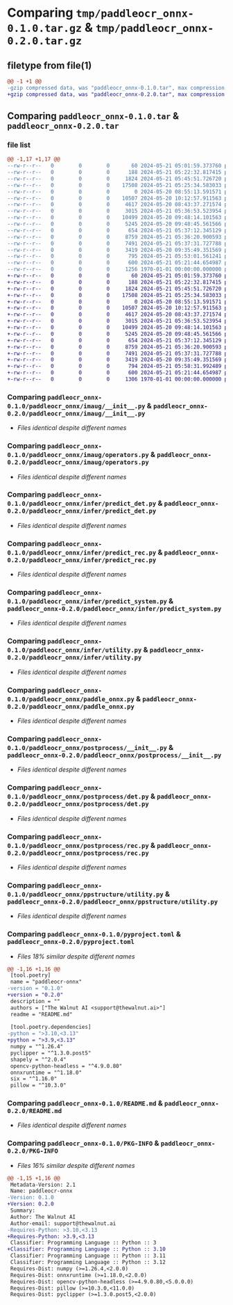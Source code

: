 # Comparing `tmp/paddleocr_onnx-0.1.0.tar.gz` & `tmp/paddleocr_onnx-0.2.0.tar.gz`

## filetype from file(1)

```diff
@@ -1 +1 @@
-gzip compressed data, was "paddleocr_onnx-0.1.0.tar", max compression
+gzip compressed data, was "paddleocr_onnx-0.2.0.tar", max compression
```

## Comparing `paddleocr_onnx-0.1.0.tar` & `paddleocr_onnx-0.2.0.tar`

### file list

```diff
@@ -1,17 +1,17 @@
--rw-r--r--   0        0        0       60 2024-05-21 05:01:59.373760 paddleocr_onnx-0.1.0/paddleocr_onnx/__init__.py
--rw-r--r--   0        0        0      188 2024-05-21 05:22:32.817415 paddleocr_onnx-0.1.0/paddleocr_onnx/dict/en_dict.txt
--rw-r--r--   0        0        0     1824 2024-05-21 05:45:51.726720 paddleocr_onnx-0.1.0/paddleocr_onnx/imaug/__init__.py
--rw-r--r--   0        0        0    17508 2024-05-21 05:25:34.583033 paddleocr_onnx-0.1.0/paddleocr_onnx/imaug/operators.py
--rw-r--r--   0        0        0        0 2024-05-20 08:55:13.591571 paddleocr_onnx-0.1.0/paddleocr_onnx/infer/__init__.py
--rw-r--r--   0        0        0    10507 2024-05-20 10:12:57.911563 paddleocr_onnx-0.1.0/paddleocr_onnx/infer/predict_det.py
--rw-r--r--   0        0        0     4617 2024-05-20 08:43:37.271574 paddleocr_onnx-0.1.0/paddleocr_onnx/infer/predict_rec.py
--rw-r--r--   0        0        0     3015 2024-05-21 05:36:53.523954 paddleocr_onnx-0.1.0/paddleocr_onnx/infer/predict_system.py
--rw-r--r--   0        0        0    10499 2024-05-20 09:48:14.101563 paddleocr_onnx-0.1.0/paddleocr_onnx/infer/utility.py
--rw-r--r--   0        0        0     5245 2024-05-20 09:48:45.561566 paddleocr_onnx-0.1.0/paddleocr_onnx/paddle_onnx.py
--rw-r--r--   0        0        0      654 2024-05-21 05:37:12.345129 paddleocr_onnx-0.1.0/paddleocr_onnx/postprocess/__init__.py
--rw-r--r--   0        0        0     8759 2024-05-21 05:36:20.900593 paddleocr_onnx-0.1.0/paddleocr_onnx/postprocess/det.py
--rw-r--r--   0        0        0     7491 2024-05-21 05:37:31.727788 paddleocr_onnx-0.1.0/paddleocr_onnx/postprocess/rec.py
--rw-r--r--   0        0        0     3419 2024-05-20 09:35:49.351569 paddleocr_onnx-0.1.0/paddleocr_onnx/ppstructure/utility.py
--rw-r--r--   0        0        0      795 2024-05-21 05:53:01.561241 paddleocr_onnx-0.1.0/pyproject.toml
--rw-r--r--   0        0        0      600 2024-05-21 05:21:44.654987 paddleocr_onnx-0.1.0/README.md
--rw-r--r--   0        0        0     1256 1970-01-01 00:00:00.000000 paddleocr_onnx-0.1.0/PKG-INFO
+-rw-r--r--   0        0        0       60 2024-05-21 05:01:59.373760 paddleocr_onnx-0.2.0/paddleocr_onnx/__init__.py
+-rw-r--r--   0        0        0      188 2024-05-21 05:22:32.817415 paddleocr_onnx-0.2.0/paddleocr_onnx/dict/en_dict.txt
+-rw-r--r--   0        0        0     1824 2024-05-21 05:45:51.726720 paddleocr_onnx-0.2.0/paddleocr_onnx/imaug/__init__.py
+-rw-r--r--   0        0        0    17508 2024-05-21 05:25:34.583033 paddleocr_onnx-0.2.0/paddleocr_onnx/imaug/operators.py
+-rw-r--r--   0        0        0        0 2024-05-20 08:55:13.591571 paddleocr_onnx-0.2.0/paddleocr_onnx/infer/__init__.py
+-rw-r--r--   0        0        0    10507 2024-05-20 10:12:57.911563 paddleocr_onnx-0.2.0/paddleocr_onnx/infer/predict_det.py
+-rw-r--r--   0        0        0     4617 2024-05-20 08:43:37.271574 paddleocr_onnx-0.2.0/paddleocr_onnx/infer/predict_rec.py
+-rw-r--r--   0        0        0     3015 2024-05-21 05:36:53.523954 paddleocr_onnx-0.2.0/paddleocr_onnx/infer/predict_system.py
+-rw-r--r--   0        0        0    10499 2024-05-20 09:48:14.101563 paddleocr_onnx-0.2.0/paddleocr_onnx/infer/utility.py
+-rw-r--r--   0        0        0     5245 2024-05-20 09:48:45.561566 paddleocr_onnx-0.2.0/paddleocr_onnx/paddle_onnx.py
+-rw-r--r--   0        0        0      654 2024-05-21 05:37:12.345129 paddleocr_onnx-0.2.0/paddleocr_onnx/postprocess/__init__.py
+-rw-r--r--   0        0        0     8759 2024-05-21 05:36:20.900593 paddleocr_onnx-0.2.0/paddleocr_onnx/postprocess/det.py
+-rw-r--r--   0        0        0     7491 2024-05-21 05:37:31.727788 paddleocr_onnx-0.2.0/paddleocr_onnx/postprocess/rec.py
+-rw-r--r--   0        0        0     3419 2024-05-20 09:35:49.351569 paddleocr_onnx-0.2.0/paddleocr_onnx/ppstructure/utility.py
+-rw-r--r--   0        0        0      794 2024-05-21 05:58:31.992489 paddleocr_onnx-0.2.0/pyproject.toml
+-rw-r--r--   0        0        0      600 2024-05-21 05:21:44.654987 paddleocr_onnx-0.2.0/README.md
+-rw-r--r--   0        0        0     1306 1970-01-01 00:00:00.000000 paddleocr_onnx-0.2.0/PKG-INFO
```

### Comparing `paddleocr_onnx-0.1.0/paddleocr_onnx/imaug/__init__.py` & `paddleocr_onnx-0.2.0/paddleocr_onnx/imaug/__init__.py`

 * *Files identical despite different names*

### Comparing `paddleocr_onnx-0.1.0/paddleocr_onnx/imaug/operators.py` & `paddleocr_onnx-0.2.0/paddleocr_onnx/imaug/operators.py`

 * *Files identical despite different names*

### Comparing `paddleocr_onnx-0.1.0/paddleocr_onnx/infer/predict_det.py` & `paddleocr_onnx-0.2.0/paddleocr_onnx/infer/predict_det.py`

 * *Files identical despite different names*

### Comparing `paddleocr_onnx-0.1.0/paddleocr_onnx/infer/predict_rec.py` & `paddleocr_onnx-0.2.0/paddleocr_onnx/infer/predict_rec.py`

 * *Files identical despite different names*

### Comparing `paddleocr_onnx-0.1.0/paddleocr_onnx/infer/predict_system.py` & `paddleocr_onnx-0.2.0/paddleocr_onnx/infer/predict_system.py`

 * *Files identical despite different names*

### Comparing `paddleocr_onnx-0.1.0/paddleocr_onnx/infer/utility.py` & `paddleocr_onnx-0.2.0/paddleocr_onnx/infer/utility.py`

 * *Files identical despite different names*

### Comparing `paddleocr_onnx-0.1.0/paddleocr_onnx/paddle_onnx.py` & `paddleocr_onnx-0.2.0/paddleocr_onnx/paddle_onnx.py`

 * *Files identical despite different names*

### Comparing `paddleocr_onnx-0.1.0/paddleocr_onnx/postprocess/__init__.py` & `paddleocr_onnx-0.2.0/paddleocr_onnx/postprocess/__init__.py`

 * *Files identical despite different names*

### Comparing `paddleocr_onnx-0.1.0/paddleocr_onnx/postprocess/det.py` & `paddleocr_onnx-0.2.0/paddleocr_onnx/postprocess/det.py`

 * *Files identical despite different names*

### Comparing `paddleocr_onnx-0.1.0/paddleocr_onnx/postprocess/rec.py` & `paddleocr_onnx-0.2.0/paddleocr_onnx/postprocess/rec.py`

 * *Files identical despite different names*

### Comparing `paddleocr_onnx-0.1.0/paddleocr_onnx/ppstructure/utility.py` & `paddleocr_onnx-0.2.0/paddleocr_onnx/ppstructure/utility.py`

 * *Files identical despite different names*

### Comparing `paddleocr_onnx-0.1.0/pyproject.toml` & `paddleocr_onnx-0.2.0/pyproject.toml`

 * *Files 18% similar despite different names*

```diff
@@ -1,16 +1,16 @@
 [tool.poetry]
 name = "paddleocr-onnx"
-version = "0.1.0"
+version = "0.2.0"
 description = ""
 authors = ["The Walnut AI <support@thewalnut.ai>"]
 readme = "README.md"
 
 [tool.poetry.dependencies]
-python = ">3.10,<3.13"
+python = ">3.9,<3.13"
 numpy = "^1.26.4"
 pyclipper = "^1.3.0.post5"
 shapely = "^2.0.4"
 opencv-python-headless = "^4.9.0.80"
 onnxruntime = "^1.18.0"
 six = "^1.16.0"
 pillow = "^10.3.0"
```

### Comparing `paddleocr_onnx-0.1.0/README.md` & `paddleocr_onnx-0.2.0/README.md`

 * *Files identical despite different names*

### Comparing `paddleocr_onnx-0.1.0/PKG-INFO` & `paddleocr_onnx-0.2.0/PKG-INFO`

 * *Files 16% similar despite different names*

```diff
@@ -1,15 +1,16 @@
 Metadata-Version: 2.1
 Name: paddleocr-onnx
-Version: 0.1.0
+Version: 0.2.0
 Summary: 
 Author: The Walnut AI
 Author-email: support@thewalnut.ai
-Requires-Python: >3.10,<3.13
+Requires-Python: >3.9,<3.13
 Classifier: Programming Language :: Python :: 3
+Classifier: Programming Language :: Python :: 3.10
 Classifier: Programming Language :: Python :: 3.11
 Classifier: Programming Language :: Python :: 3.12
 Requires-Dist: numpy (>=1.26.4,<2.0.0)
 Requires-Dist: onnxruntime (>=1.18.0,<2.0.0)
 Requires-Dist: opencv-python-headless (>=4.9.0.80,<5.0.0.0)
 Requires-Dist: pillow (>=10.3.0,<11.0.0)
 Requires-Dist: pyclipper (>=1.3.0.post5,<2.0.0)
```

